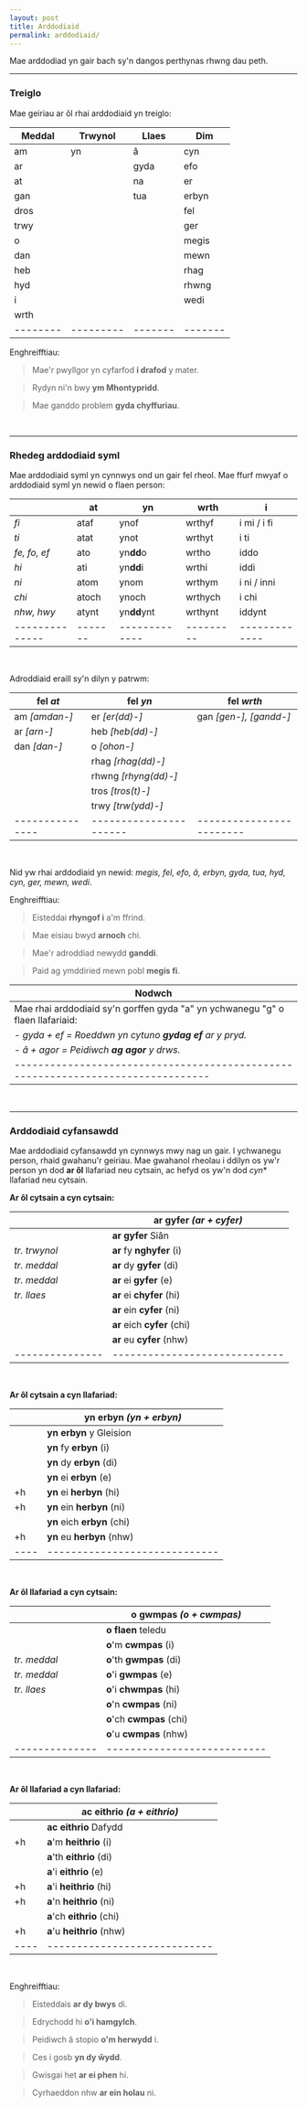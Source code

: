 ```yaml
---
layout: post
title: Arddodiaid
permalink: arddodiaid/
---
```


Mae arddodiad yn gair bach sy'n dangos perthynas rhwng dau peth.

---

### Treiglo

Mae geiriau ar ôl rhai arddodiaid yn treiglo:


| Meddal | Trwynol | Llaes | Dim   |
|--------|---------|-------|-------|
| am     | yn      | â     | cyn   |
| ar     |         | gyda  | efo   |
| at     |         | na    | er    |
| gan    |         | tua   | erbyn |
| dros   |         |       | fel   |
| trwy   |         |       | ger   |
| o      |         |       | megis |
| dan    |         |       | mewn  |
| heb    |         |       | rhag  |
| hyd    |         |       | rhwng |
| i      |         |       | wedi  |
| wrth   |         |       |       |
|--------|---------|-------|-------|

Enghreifftiau:

> Mae'r pwyllgor yn cyfarfod **i drafod** y mater.

> Rydyn ni'n bwy **ym Mhontypridd**.

> Mae ganddo problem **gyda chyffuriau**.

<br>

---

### Rhedeg arddodiaid syml

Mae arddodiaid syml yn cynnwys ond un gair fel rheol.
Mae ffurf mwyaf o arddodiaid syml yn newid o flaen person:

|              | at    | yn          | wrth    | i           |
|--------------|-------|-------------|---------|-------------|
| *fi*         | ataf  | ynof        | wrthyf  | i mi / i fi |
| *ti*         | atat  | ynot        | wrthyt  | i ti        |
| *fe, fo, ef* | ato   | yn**dd**o   | wrtho   | iddo        |
| *hi*         | ati   | yn**dd**i   | wrthi   | iddi        |
| *ni*         | atom  | ynom        | wrthym  | i ni / inni |
| *chi*        | atoch | ynoch       | wrthych | i chi       |
| *nhw, hwy*   | atynt | yn**dd**ynt | wrthynt | iddynt      |
|--------------|-------|-------------|---------|-------------|

<br>

Adroddiaid eraill sy'n dilyn y patrwm:

| fel *at*      | fel *yn*             | fel *wrth*             |
|---------------|----------------------|------------------------|
| am *[amdan-]* | er *[er(dd)-]*       | gan *[gen-], [gandd-]* |
| ar *[arn-]*   | heb *[heb(dd)-]*     |                        |
| dan *[dan-]*  | o *[ohon-]*          |                        |
|               | rhag *[rhag(dd)-]*   |                        |
|               | rhwng *[rhyng(dd)-]* |                        |
|               | tros *[tros(t)-]*    |                        |
|               | trwy *[trw(ydd)-]*   |                        |
|---------------|----------------------|------------------------|

<br>

Nid yw rhai arddodiaid yn newid: *megis, fel, efo, â, erbyn, gyda, tua, hyd, cyn, ger, mewn, wedi*.

Enghreifftiau:

> Eisteddai **rhyngof i** a'm ffrind.

> Mae eisiau bwyd **arnoch** chi.

> Mae'r adroddiad newydd **ganddi**.

> Paid ag ymddiried mewn pobl **megis fi**.

| Nodwch                                                                         |
|--------------------------------------------------------------------------------|
| Mae rhai arddodiaid sy'n gorffen gyda "a" yn ychwanegu "g" o flaen llafariaid: |
|  - *gyda + ef = Roeddwn yn cytuno **gydag ef** ar y pryd.*                     |
|  - *â + agor = Peidiwch **ag agor** y drws.*                                   |
|--------------------------------------------------------------------------------|

<br>

---

### Arddodiaid cyfansawdd

Mae arddodiaid cyfansawdd yn cynnwys mwy nag un gair.
I ychwanegu person, rhaid gwahanu'r geiriau.
Mae gwahanol rheolau i ddilyn os yw'r person yn dod **ar ôl** llafariad neu cytsain, ac hefyd os yw'n dod *cyn** llafariad neu cytsain.

**Ar ôl cytsain a cyn cytsain:**

|               | ar gyfer *(ar + cyfer)*     |
|---------------|-----------------------------|
|               | **ar gyfer** Siân           |
| *tr. trwynol* | **ar** fy **nghyfer** (i)   |
| *tr. meddal*  | **ar** dy **gyfer** (di)    |
| *tr. meddal*  | **ar** ei **gyfer** (e)     |
| *tr. llaes*   | **ar** ei **chyfer** (hi)   |
|               | **ar** ein **cyfer** (ni)   |
|               | **ar** eich **cyfer** (chi) |
|               | **ar** eu **cyfer** (nhw)   |
|---------------|-----------------------------|

<br>

**Ar ôl cytsain a cyn llafariad:**

|    | yn erbyn *(yn + erbyn)*     |
|----|-----------------------------|
|    | **yn erbyn** y Gleision     |
|    | **yn** fy **erbyn** (i)     |
|    | **yn** dy **erbyn** (di)    |
|    | **yn** ei **erbyn** (e)     |
| +h | **yn** ei **herbyn** (hi)   |
| +h | **yn** ein **herbyn** (ni)  |
|    | **yn** eich **erbyn** (chi) |
| +h | **yn** eu **herbyn** (nhw)  |
|----|-----------------------------|

<br>

**Ar ôl llafariad a cyn cytsain:**

|              | o gwmpas *(o + cwmpas)*   |
|--------------|---------------------------|
|              | **o flaen** teledu        |
|              | **o**'m **cwmpas** (i)    |
| *tr. meddal* | **o**'th **gwmpas** (di)  |
| *tr. meddal* | **o**'i **gwmpas** (e)    |
| *tr. llaes*  | **o**'i **chwmpas** (hi)  |
|              | **o**'n **cwmpas** (ni)   |
|              | **o**'ch **cwmpas** (chi) |
|              | **o**'u **cwmpas** (nhw)  |
|--------------|---------------------------|

<br>

**Ar ôl llafariad a cyn llafariad:**

|    | ac eithrio *(a + eithrio)* |
|----|----------------------------|
|    | **ac eithrio** Dafydd      |
| +h | **a**'m **heithrio** (i)   |
|    | **a**'th **eithrio** (di)  |
|    | **a**'i **eithrio** (e)    |
| +h | **a**'i **heithrio** (hi)  |
| +h | **a**'n **heithrio** (ni)  |
|    | **a**'ch **eithrio** (chi) |
| +h | **a**'u **heithrio** (nhw) |
|----|----------------------------|

<br>

Enghreifftiau:

> Eisteddais **ar dy bwys** di.

> Edrychodd hi **o'i hamgylch**.

> Peidiwch â stopio **o'm herwydd** i.

> Ces i gosb **yn dy ŵydd**.

> Gwisgai het **ar ei phen** hi.

> Cyrhaeddon nhw **ar ein holau** ni.
